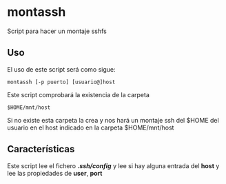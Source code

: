 # montassh
Script para hacer un montaje sshfs

## Uso
El uso de este script será como sigue:
~~~
montassh [-p puerto] [usuario@]host
~~~
Este script comprobará la existencia de la carpeta
~~~
$HOME/mnt/host
~~~
Si no existe esta carpeta la crea y nos hará un montaje ssh del $HOME del usuario en el host indicado en la carpeta $HOME/mnt/host
## Características
Este script lee el fichero ***.ssh/config*** y lee si hay alguna entrada del **host** y lee las propiedades de **user**, **port**
